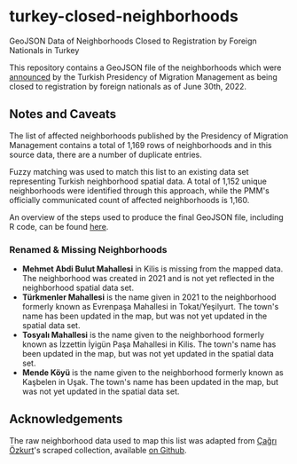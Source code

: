 # turkey-closed-neighborhoods
GeoJSON Data of Neighborhoods Closed to Registration by Foreign Nationals in Turkey

This repository contains a GeoJSON file of the neighborhoods which were [announced](https://www.goc.gov.tr/mahalle-kapatma-duyurusu-hk2) by the Turkish Presidency of Migration Management as being closed to registration by foreign nationals as of June 30th, 2022.


## Notes and Caveats
The list of affected neighborhoods published by the Presidency of Migration Management contains a total of 1,169 rows of neighborhoods and in this source data, there are a number of duplicate entries. 

Fuzzy matching was used to match this list to an existing data set representing Turkish neighborhood spatial data. A total of 1,152 unique neighborhoods were identified through this approach, while the PMM's officially communicated count of affected neighborhoods is 1,160.

An overview of the steps used to produce the final GeoJSON file, including R code, can be found [here](/Turkish_Geodata_Wrangling.md).

### Renamed & Missing Neighborhoods
- **Mehmet Abdi Bulut Mahallesi** in Kilis is missing from the mapped data. The neighborhood was created in 2021 and is not yet reflected in the neighborhood spatial data set.
- **Türkmenler Mahallesi** is the name given in 2021 to the neighborhood formerly known as Evrenpaşa Mahallesi in Tokat/Yeşilyurt. The town's name has been updated in the map, but was not yet updated in the spatial data set.
- **Tosyalı Mahallesi** is the name given to the neighborhood formerly known as İzzettin İyigün Paşa Mahallesi in Kilis. The town's name has been updated in the map, but was not yet updated in the spatial data set.
- **Mende Köyü** is the name given to the neighborhood formerly known as Kaşbelen in Uşak. The town's name has been updated in the map, but was not yet updated in the spatial data set.

## Acknowledgements
The raw neighborhood data used to map this list was adapted from [Çağrı Özkurt](https://github.com/cagriozkurt)'s scraped collection, available [on Github](https://github.com/cagriozkurt/TurkeyGeoJSON).
